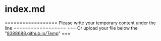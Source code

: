 # index.md
================== Please write your temporary content under the line ==================
=== Or upload your file below the "[8388688.github.io/Temp](8388688.github.io/Temp)" ===
